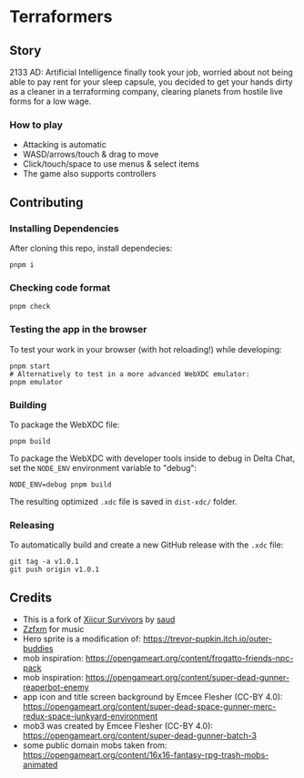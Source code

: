 # Terraformers

## Story

2133 AD: Artificial Intelligence finally took your job,
worried about not being able to pay rent for your sleep capsule,
you decided to get your hands dirty as a cleaner in a terraforming company,
clearing planets from hostile live forms for a low wage.

### How to play

-   Attacking is automatic
-   WASD/arrows/touch & drag to move
-   Click/touch/space to use menus & select items
-   The game also supports controllers

## Contributing

### Installing Dependencies

After cloning this repo, install dependecies:

```
pnpm i
```

### Checking code format

```
pnpm check
```

### Testing the app in the browser

To test your work in your browser (with hot reloading!) while developing:

```
pnpm start
# Alternatively to test in a more advanced WebXDC emulator:
pnpm emulator
```

### Building

To package the WebXDC file:

```
pnpm build
```

To package the WebXDC with developer tools inside to debug in Delta Chat, set the `NODE_ENV`
environment variable to "debug":

```
NODE_ENV=debug pnpm build
```

The resulting optimized `.xdc` file is saved in `dist-xdc/` folder.

### Releasing

To automatically build and create a new GitHub release with the `.xdc` file:

```
git tag -a v1.0.1
git push origin v1.0.1
```

## Credits

-   This is a fork of [Xiicur Survivors](https://github.com/rottencandy/js13k2024) by [saud](https://github.com/rottencandy)
-   [Zzfxm](https://github.com/keithclark/ZzFXM) for music
-   Hero sprite is a modification of: https://trevor-pupkin.itch.io/outer-buddies
-   mob inspiration: https://opengameart.org/content/frogatto-friends-npc-pack
-   mob inspiration: https://opengameart.org/content/super-dead-gunner-reaperbot-enemy
-   app icon and title screen background by Emcee Flesher (CC-BY 4.0): https://opengameart.org/content/super-dead-space-gunner-merc-redux-space-junkyard-environment
-   mob3 was created by Emcee Flesher (CC-BY 4.0): https://opengameart.org/content/super-dead-gunner-batch-3
-   some public domain mobs taken from: https://opengameart.org/content/16x16-fantasy-rpg-trash-mobs-animated
